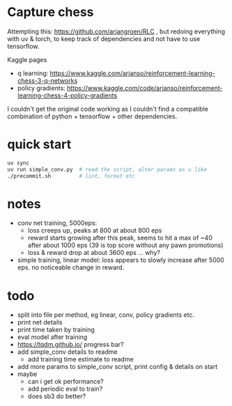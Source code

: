 # Capture chess

Attempting this: https://github.com/arjangroen/RLC , but redoing everything
with uv & torch, to keep track of dependencies and not have to use tensorflow.

Kaggle pages
- q learning: https://www.kaggle.com/arjanso/reinforcement-learning-chess-3-q-networks
- policy gradients: https://www.kaggle.com/code/arjanso/reinforcement-learning-chess-4-policy-gradients

I couldn't get the original code working as I couldn't find a compatible
combination of python + tensorflow + other dependencies.

# quick start
```sh
uv sync
uv run simple_conv.py  # read the script, alter params as u like
./precommit.sh         # lint, format etc
```

# notes
- conv net training, 5000eps:
    - loss creeps up, peaks at 800 at about 800 eps
    - reward starts growing after this peak, seems to hit a max of ~40
      after about 1000 eps (39 is top score without any pawn promotions)
    - loss & reward drop at about 3600 eps ... why?
- simple training, linear model: loss appears to slowly increase after 5000 eps.
  no noticeable change in reward.


# todo
- split into file per method, eg linear, conv, policy gradients etc.
- print net details
- print time taken by training
- eval model after training
- https://tqdm.github.io/ progress bar?
- add simple_conv details to readme
    - add training time estimate to readme
- add more params to simple_conv script, print config & details on start
- maybe
    - can i get ok performance?
    - add periodic eval to train?
    - does sb3 do better?
